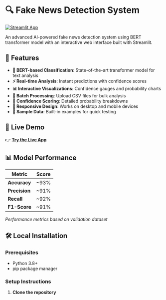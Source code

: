 # 🔍 Fake News Detection System

[![Streamlit App](https://static.streamlit.io/badges/streamlit_badge_black_white.svg)](your-deployed-app-url)

An advanced AI-powered fake news detection system using BERT transformer model with an interactive web interface built with Streamlit.

## 🌟 Features

- **🤖 BERT-based Classification**: State-of-the-art transformer model for text analysis
- **⚡ Real-time Analysis**: Instant predictions with confidence scores
- **📊 Interactive Visualizations**: Confidence gauges and probability charts
- **📁 Batch Processing**: Upload CSV files for bulk analysis
- **🎯 Confidence Scoring**: Detailed probability breakdowns
- **📱 Responsive Design**: Works on desktop and mobile devices
- **🔄 Sample Data**: Built-in examples for quick testing

## 🚀 Live Demo

👉 **[Try the Live App](your-deployed-app-url)**

## 📊 Model Performance

| Metric | Score |
|--------|--------|
| **Accuracy** | ~93% |
| **Precision** | ~91% |
| **Recall** | ~92% |
| **F1-Score** | ~91% |

*Performance metrics based on validation dataset*

## 🛠️ Local Installation

### Prerequisites
- Python 3.8+
- pip package manager

### Setup Instructions

1. **Clone the repository**